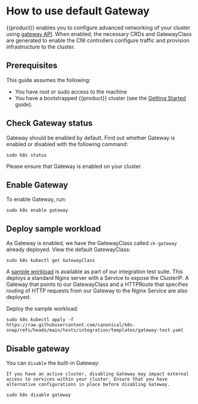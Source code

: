 # How to use default Gateway

{{product}} enables you to configure advanced networking of your cluster using
[gateway API]. When enabled, the necessary CRDs and GatewayClass are generated
to enable the CNI controllers configure traffic and provision infrastructure to
the cluster.

## Prerequisites

This guide assumes the following:

- You have root or sudo access to the machine
- You have a bootstrapped {{product}} cluster (see the
[Getting Started][getting-started-guide] guide).

## Check Gateway status

Gateway should be enabled by default. Find out whether Gateway is enabled or
disabled with the following command:

```
sudo k8s status
```

Please ensure that Gateway is enabled on your cluster.

## Enable Gateway

To enable Gateway, run:

```
sudo k8s enable gateway
```

## Deploy sample workload

As Gateway is enabled, we have the GatewayClass called `ck-gateway` already
deployed. View the default GatewayClass:

```
sudo k8s kubectl get GatewayClass
```

A [sample workload] is available as part of our integration test
suite. This deploys a standard Nginx server with a Service to expose the
ClusterIP. A Gateway that points to our GatewayClass and a HTTPRoute that
specifies routing of HTTP requests from our Gateway to the Nginx Service
are also deployed.

Deploy the sample workload:

```
sudo k8s kubectl apply -f https://raw.githubusercontent.com/canonical/k8s-snap/refs/heads/main/tests/integration/templates/gateway-test.yaml
```

## Disable gateway

You can `disable` the built-in Gateway:

``` {warning}
If you have an active cluster, disabling Gateway may impact external access to services within your cluster. Ensure that you have alternative configurations in place before disabling Gateway.
```

```
sudo k8s disable gateway
```
<!-- LINKS -->
[gateway API]:https://gateway-api.sigs.k8s.io/
[getting-started-guide]: ../../tutorial/getting-started
[kubectl-guide]: ../../tutorial/kubectl
[sample workload]: https://raw.githubusercontent.com/canonical/k8s-snap/refs/heads/main/tests/integration/templates/gateway-test.yaml
